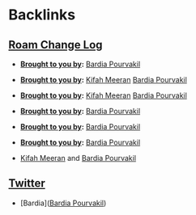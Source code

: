 
# Backlinks
## [Roam Change Log](<Roam Change Log.md>)
- **[Brought to you by](<Brought to you by.md>):** [Bardia Pourvakil](<Bardia Pourvakil.md>)

- **[Brought to you by](<Brought to you by.md>):** [Kifah Meeran](<Kifah Meeran.md>) [Bardia Pourvakil](<Bardia Pourvakil.md>)

- **[Brought to you by](<Brought to you by.md>):** [Kifah Meeran](<Kifah Meeran.md>) [Bardia Pourvakil](<Bardia Pourvakil.md>)

- **[Brought to you by](<Brought to you by.md>):** [Bardia Pourvakil](<Bardia Pourvakil.md>)

- **[Brought to you by](<Brought to you by.md>):** [Bardia Pourvakil](<Bardia Pourvakil.md>)

- **[Brought to you by](<Brought to you by.md>):** [Bardia Pourvakil](<Bardia Pourvakil.md>)

- [Kifah Meeran](<Kifah Meeran.md>) and [Bardia Pourvakil](<Bardia Pourvakil.md>)

## [Twitter](<Twitter.md>)
- [Bardia]([Bardia Pourvakil](<Bardia Pourvakil.md>))

